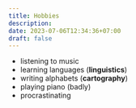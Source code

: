 ```yaml
---
title: Hobbies
description: 
date: 2023-07-06T12:34:36+07:00
draft: false
---
```


- listening to music
- learning languages (**linguistics**)
- writing alphabets (**cartography**)
- playing piano (badly)
- procrastinating

